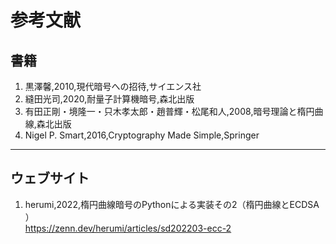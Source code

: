 # 参考文献

## 書籍
1. 黒澤馨,2010,現代暗号への招待,サイエンス社
2. 縫田光司,2020,耐量子計算機暗号,森北出版
3. 有田正剛・境隆一・只木孝太郎・趙普輝・松尾和人,2008,暗号理論と楕円曲線,森北出版
4. Nigel P. Smart,2016,Cryptography Made Simple,Springer

---
## ウェブサイト
1. herumi,2022,楕円曲線暗号のPythonによる実装その2（楕円曲線とECDSA ）  
https://zenn.dev/herumi/articles/sd202203-ecc-2
